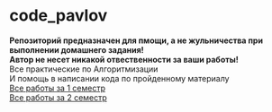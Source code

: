 # code_pavlov
<b>Репозиторий предназначен для пмощи, а не жульничества при выполнении домашнего задания!
<br>
Автор не несет никакой отвественности за ваши работы!</b>
<br>
Все практические по Алгоритмизации
<br>
И помощь в написании кода по пройденному материалу
<br>
[Все работы за 1 семестр](https://github.com/DmiriyIKS/code_pavlov/blob/main/%23Releases/%231sem.rar)
<br>
[Все работы за 2 семестр](https://github.com/DmiriyIKS/code_pavlov/blob/main/%23Releases/%232sem.rar)
